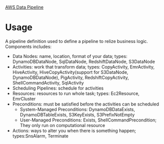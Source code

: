 [AWS Data Pipeline](https://docs.aws.amazon.com/datapipeline/latest/DeveloperGuide/what-is-datapipeline.html)


# Usage
A pipeline definition used to define a pipeline to relize business logic. Components includes:

* Data Nodes: name, location, format of your data; types: DynamoDBDataNode, SqlDataNode, RedshiftDataNode, S3DataNode
* Activities: work that transform data; types: CopyActivity, EmrActivity, HiveActivity, HiveCopyActivity(support for S3DataNode, DynamoDBDataNode), PigActivity, RedshiftCopyActivity, ShellCommandActivity, SqlActivity
* Scheduling Pipelines: schedule for activities
* Resources: resources to run whole task; types: Ec2Resource, EmrCluster
* Preconditions: must be satisfied before the activities can be scheduled
     * System-Managed Preconditions: DynamoDBDataExists, DynamoDBTableExists, S3KeyExists, S3PrefixNotEmpty
     * User-Managed Preconditions: Exists, ShellCommandPrecondition; They only run on computational resource
* Actions: ways to alter you when there is something happen; types:SnsAlarm, Terminate

